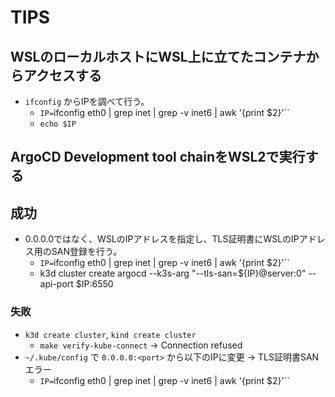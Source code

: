 # TIPS

## WSLのローカルホストにWSL上に立てたコンテナからアクセスする

- `ifconfig` からIPを調べて行う。
  - `IP=`ifconfig eth0 | grep inet | grep -v inet6 | awk '{print $2}'``
  - `echo $IP`

## ArgoCD Development tool chainをWSL2で実行する

## 成功

- 0.0.0.0ではなく、WSLのIPアドレスを指定し、TLS証明書にWSLのIPアドレス用のSAN登録を行う。
  - `IP=`ifconfig eth0 | grep inet | grep -v inet6 | awk '{print $2}'``
  - k3d cluster create argocd --k3s-arg "--tls-san=${IP}@server:0" --api-port $IP:6550

### 失敗

- `k3d create cluster`, `kind create cluster`
  - `make verify-kube-connect` -> Connection refused
- `~/.kube/config` で `0.0.0.0:<port>` から以下のIPに変更 -> TLS証明書SANエラー
  - `IP=`ifconfig eth0 | grep inet | grep -v inet6 | awk '{print $2}'``
